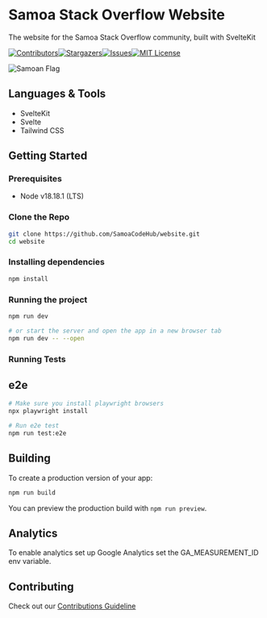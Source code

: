 # Samoa Stack Overflow Website

The website for the Samoa Stack Overflow community, built with SvelteKit

[![Contributors][contributors-shield]][contributors-url][![Stargazers][stars-shield]][stars-url][![Issues][issues-shield]][issues-url][![MIT License][license-shield]][license-url]

![Samoan Flag](https://www.worldatlas.com/img/flag/ws-flag.jpg)

## Languages & Tools

- SvelteKit
- Svelte
- Tailwind CSS

## Getting Started

### Prerequisites

- Node v18.18.1 (LTS)

### Clone the Repo

```sh
git clone https://github.com/SamoaCodeHub/website.git
cd website
```

### Installing dependencies

```bash
npm install
```

### Running the project

```bash
npm run dev

# or start the server and open the app in a new browser tab
npm run dev -- --open
```

### Running Tests

## e2e

```bash
# Make sure you install playwright browsers
npx playwright install

# Run e2e test
npm run test:e2e
```

## Building

To create a production version of your app:

```bash
npm run build
```

You can preview the production build with `npm run preview`.

## Analytics

To enable analytics set up Google Analytics set the GA_MEASUREMENT_ID env
variable.

## Contributing

Check out our [Contributions Guideline][contribution-url]

<!-- MARKDOWN LINKS & IMAGES -->
<!-- https://www.markdownguide.org/basic-syntax/#reference-style-links -->

[contributors-shield]: https://img.shields.io/github/contributors/Samoa-Stack-Overflow/sso-website.svg?style=for-the-badge
[contributors-url]: https://github.com/Samoa-Stack-Overflow/sso-website/graphs/contributors
[stars-shield]: https://img.shields.io/github/stars/Samoa-Stack-Overflow/sso-website.svg?style=for-the-badge
[stars-url]: https://github.com/Samoa-Stack-Overflow/sso-website/stargazers
[issues-shield]: https://img.shields.io/github/issues/Samoa-Stack-Overflow/sso-website.svg?style=for-the-badge
[issues-url]: https://github.com/Samoa-Stack-Overflow/sso-website/issues
[license-shield]: https://img.shields.io/github/license/Samoa-Stack-Overflow/sso-website.svg?style=for-the-badge
[license-url]: https://github.com/Samoa-Stack-Overflow/sso-website/blob/main/LICENSE.txt
[contribution-url]: https://github.com/Samoa-Stack-Overflow/sso-website/blob/main/CONTRIBUTING.md
